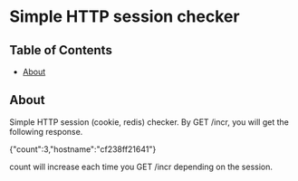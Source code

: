 # Simple HTTP session checker

## Table of Contents

- [About](#about)

## About <a name = "about"></a>

Simple HTTP session (cookie, redis) checker. By GET /incr, you will get the following response.

{"count":3,"hostname":"cf238ff21641"}

count will increase each time you GET /incr depending on the session.
